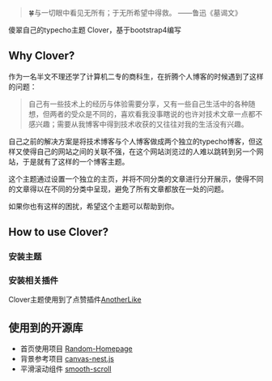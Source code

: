 > 🍀与一切眼中看见无所有；于无所希望中得救。 ——鲁迅《墓谒文》

傻翠自己的typecho主题 Clover，基于bootstrap4编写

## Why Clover?

作为一名半文不理还学了计算机二专的商科生，在折腾个人博客的时候遇到了这样的问题：

> 自己有一些技术上的经历与体验需要分享，又有一些自己生活中的各种随想，但两者的受众是不同的，喜欢看我没事瞎说的也许对技术文章一点都不感兴趣；需要从我博客中得到技术收获的又往往对我的生活没有兴趣。

自己之前的解决方案是将技术博客与个人博客做成两个独立的typecho博客，但这样又使得自己的网站之间的关联不强，在这个网站浏览过的人难以跳转到另一个网站，于是就有了这样的一个博客主题。

这个主题通过设置一个独立的主页，并将不同分类的文章进行分开展示，使得不同的文章得以在不同的分类中呈现，避免了所有文章都放在一处的问题。

如果你也有这样的困扰，希望这个主题可以帮助到你。

## How to use Clover?

### 安装主题

### 安装相关插件

Clover主题使用到了点赞插件[AnotherLike](https://github.com/idealclover/Another-Typecho-Like-Plugin)

## 使用到的开源库
* 首页使用项目 [Random-Homepage](https://github.com/idealclover/Random-Homepage)
* 背景参考项目 [canvas-nest.js](https://github.com/hustcc/canvas-nest.js)
* 平滑滚动组件 [smooth-scroll](https://github.com/cferdinandi/smooth-scroll)
